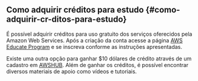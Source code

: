 ## Como adquirir créditos para estudo {#como-adquirir-cr-ditos-para-estudo}

É possível adquirir créditos para uso gratuito dos serviços oferecidos pela Amazon Web Services. Após a criação da conta acesse a página [AWS Educate Program](http://aws.amazon.com/education/awseducate/) e se inscreva conforme as instruções apresentadas.

Existe uma outra opção para ganhar $10 dólares de crédito através de um cadastro em [AWSHUB](http://awshub.com.br/forum/index.php?app=core&module=global&section=register). Além de ganhar os créditos, é possível encontrar diversos materiais de apoio como vídeos e tutoriais.